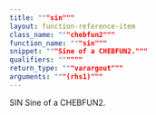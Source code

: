 ```yaml
---
title: """sin"""
layout: function-reference-item
class_name: """chebfun2"""
function_name: """sin"""
snippet: """Sine of a CHEBFUN2."""
qualifiers: """"""
return_type: """varargout"""
arguments: """(rhs1)"""
---
```


 SIN   Sine of a CHEBFUN2.

